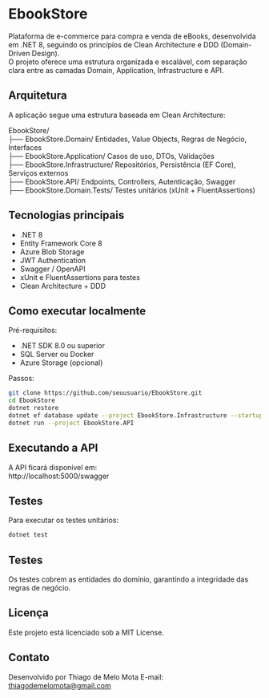 ﻿# EbookStore

Plataforma de e-commerce para compra e venda de eBooks, desenvolvida em .NET 8, seguindo os princípios de Clean Architecture e DDD (Domain-Driven Design).  
O projeto oferece uma estrutura organizada e escalável, com separação clara entre as camadas Domain, Application, Infrastructure e API.

## Arquitetura

A aplicação segue uma estrutura baseada em Clean Architecture:

EbookStore/  
├── EbookStore.Domain/          Entidades, Value Objects, Regras de Negócio, Interfaces  
├── EbookStore.Application/     Casos de uso, DTOs, Validações  
├── EbookStore.Infrastructure/  Repositórios, Persistência (EF Core), Serviços externos  
├── EbookStore.API/             Endpoints, Controllers, Autenticação, Swagger  
├── EbookStore.Domain.Tests/    Testes unitários (xUnit + FluentAssertions)

## Tecnologias principais

- .NET 8  
- Entity Framework Core 8  
- Azure Blob Storage  
- JWT Authentication  
- Swagger / OpenAPI  
- xUnit e FluentAssertions para testes  
- Clean Architecture + DDD

## Como executar localmente

Pré-requisitos:  
- .NET SDK 8.0 ou superior  
- SQL Server ou Docker  
- Azure Storage (opcional)

Passos:

```bash
git clone https://github.com/seuusuario/EbookStore.git
cd EbookStore
dotnet restore
dotnet ef database update --project EbookStore.Infrastructure --startup-project EbookStore.API
dotnet run --project EbookStore.API
```

## Executando a API

A API ficará disponível em:  
http://localhost:5000/swagger

## Testes

Para executar os testes unitários:

```bash
dotnet test
```

## Testes

Os testes cobrem as entidades do domínio, garantindo a integridade das regras de negócio.

## Licença

Este projeto está licenciado sob a MIT License.

## Contato

Desenvolvido por Thiago de Melo Mota
E-mail: thiagodemelomota@gmail.com
